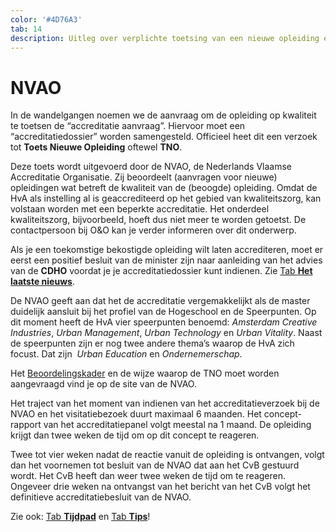```yaml
---
color: '#4D76A3'
tab: 14
description: Uitleg over verplichte toetsing van een nieuwe opleiding en de accreditatie daarvan door de NVAO.
---
```


# NVAO

In de wandelgangen noemen we de aanvraag om de opleiding op kwaliteit te toetsen de “accreditatie aanvraag”. Hiervoor moet een “accreditatiedossier” worden samengesteld. Officieel heet dit een verzoek tot **Toets Nieuwe Opleiding** oftewel **TNO**.

Deze toets wordt uitgevoerd door de NVAO, de Nederlands Vlaamse Accreditatie Organisatie. Zij beoordeelt (aanvragen voor nieuwe) opleidingen wat betreft de kwaliteit van de (beoogde) opleiding. Omdat de HvA als instelling al is geaccrediteerd op het gebied van kwaliteitszorg, kan volstaan worden met een beperkte accreditatie. Het onderdeel kwaliteitszorg, bijvoorbeeld, hoeft dus niet meer te worden getoetst. De contactpersoon bij O&O kan je verder informeren over dit onderwerp.

Als je een toekomstige bekostigde opleiding wilt laten accrediteren, moet er eerst een positief besluit van de minister zijn naar aanleiding van het advies van de **CDHO** voordat je je accreditatiedossier kunt indienen. Zie [Tab **Het laatste nieuws**](/laatste-nieuws.html).

De NVAO geeft aan dat het de accreditatie vergemakkelijkt als de master duidelijk aansluit bij het profiel van de Hogeschool en de Speerpunten. Op dit moment heeft de HvA vier speerpunten benoemd: *Amsterdam Creative Industries*, *Urban Management*, *Urban Technology* en *Urban Vitality*. Naast de speerpunten zijn er nog twee andere thema’s waarop de HvA zich focust. Dat zijn  *Urban Education* en *Ondernemerschap*. 

Het [Beoordelingskader](https://www.nvao.net/system/files/procedures) en de wijze waarop de TNO moet worden aangevraagd vind je op de site van de NVAO.

Het traject van het moment van indienen van het accreditatieverzoek bij de NVAO en het visitatiebezoek duurt maximaal 6 maanden. Het concept-rapport van het accreditatiepanel volgt meestal na 1 maand. De opleiding krijgt dan twee weken de tijd om op dit concept te reageren.

Twee tot vier weken nadat de reactie vanuit de opleiding is ontvangen, volgt dan het voornemen tot besluit van de NVAO dat aan het CvB gestuurd wordt. Het CvB heeft dan weer twee weken de tijd om te reageren. Ongeveer drie weken na ontvangst van het bericht van het CvB volgt het definitieve accreditatiebesluit van de NVAO.

Zie ook: [Tab **Tijdpad**](/1.tijdpad.html) en [Tab **Tips**](/tips.html)!
